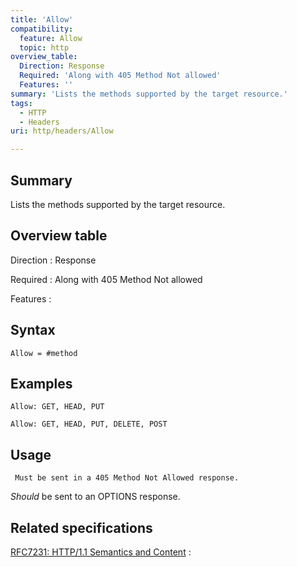 ```yaml
---
title: 'Allow'
compatibility:
  feature: Allow
  topic: http
overview_table:
  Direction: Response
  Required: 'Along with 405 Method Not allowed'
  Features: ''
summary: 'Lists the methods supported by the target resource.'
tags:
  - HTTP
  - Headers
uri: http/headers/Allow

---
```

## Summary

Lists the methods supported by the target resource.

## Overview table

Direction
:   Response

Required
:   Along with 405 Method Not allowed

Features
:

## Syntax

    Allow = #method

## Examples

```
Allow: GET, HEAD, PUT
```

```
Allow: GET, HEAD, PUT, DELETE, POST
```

## Usage

     Must be sent in a 405 Method Not Allowed response.

*Should* be sent to an OPTIONS response.

## Related specifications

[RFC7231: HTTP/1.1 Semantics and Content](http://tools.ietf.org/html/rfc7231#section-7.4.1)
:

